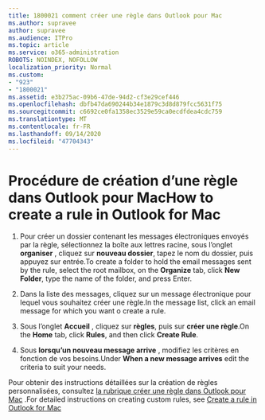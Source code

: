 ```yaml
---
title: 1800021 comment créer une règle dans Outlook pour Mac
ms.author: supravee
author: supravee
ms.audience: ITPro
ms.topic: article
ms.service: o365-administration
ROBOTS: NOINDEX, NOFOLLOW
localization_priority: Normal
ms.custom:
- "923"
- "1800021"
ms.assetid: e3b275ac-09b6-47de-94d2-cf3e29cef446
ms.openlocfilehash: dbfb47da690244b34e1879c3d8d879fcc5631f75
ms.sourcegitcommit: c6692ce0fa1358ec3529e59ca0ecdfdea4cdc759
ms.translationtype: MT
ms.contentlocale: fr-FR
ms.lasthandoff: 09/14/2020
ms.locfileid: "47704343"
---
```

# <a name="how-to-create-a-rule-in-outlook-for-mac"></a><span data-ttu-id="e0b8f-102">Procédure de création d’une règle dans Outlook pour Mac</span><span class="sxs-lookup"><span data-stu-id="e0b8f-102">How to create a rule in Outlook for Mac</span></span>

1. <span data-ttu-id="e0b8f-103">Pour créer un dossier contenant les messages électroniques envoyés par la règle, sélectionnez la boîte aux lettres racine, sous l’onglet **organiser** , cliquez sur **nouveau dossier**, tapez le nom du dossier, puis appuyez sur entrée.</span><span class="sxs-lookup"><span data-stu-id="e0b8f-103">To create a folder to hold the email messages sent by the rule, select the root mailbox, on the **Organize** tab, click **New Folder**, type the name of the folder, and press Enter.</span></span>

2. <span data-ttu-id="e0b8f-104">Dans la liste des messages, cliquez sur un message électronique pour lequel vous souhaitez créer une règle.</span><span class="sxs-lookup"><span data-stu-id="e0b8f-104">In the message list, click an email message for which you want o create a rule.</span></span>

3. <span data-ttu-id="e0b8f-105">Sous l’onglet **Accueil** , cliquez sur **règles**, puis sur **créer une règle**.</span><span class="sxs-lookup"><span data-stu-id="e0b8f-105">On the **Home** tab, click **Rules**, and then click **Create Rule**.</span></span>

4. <span data-ttu-id="e0b8f-106">Sous **lorsqu’un nouveau message arrive** , modifiez les critères en fonction de vos besoins.</span><span class="sxs-lookup"><span data-stu-id="e0b8f-106">Under **When a new message arrives** edit the criteria to suit your needs.</span></span> 

<span data-ttu-id="e0b8f-107">Pour obtenir des instructions détaillées sur la création de règles personnalisées, consultez [la rubrique créer une règle dans Outlook pour Mac](https://aka.ms/AA1uy0v) .</span><span class="sxs-lookup"><span data-stu-id="e0b8f-107">For detailed instructions on creating custom rules, see [Create a rule in Outlook for Mac](https://aka.ms/AA1uy0v)</span></span>
  